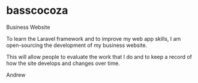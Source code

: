 basscocoza
==========

Business Website

To learn the Laravel framework and to improve my web app skills, I am open-sourcing the development of my business website.

This will allow people to evaluate the work that I do and to keep a record of how the site develops and changes over time.

Andrew
